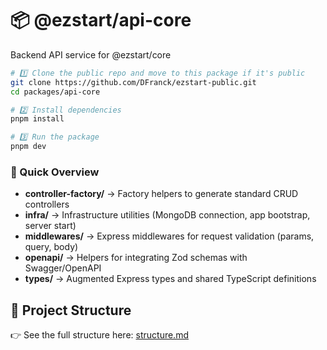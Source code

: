 <!-- AUTO:TITLE:START -->
# 📦 @ezstart/api-core
<!-- AUTO:TITLE:END -->

<!-- AUTO:DESC:START -->
Backend API service for @ezstart/core
<!-- AUTO:DESC:END -->

<!-- AUTO:GETTING_STARTED:START -->
```bash
# 1️⃣ Clone the public repo and move to this package if it's public
git clone https://github.com/DFranck/ezstart-public.git
cd packages/api-core

# 2️⃣ Install dependencies
pnpm install

# 3️⃣ Run the package
pnpm dev
```
<!-- AUTO:GETTING_STARTED:END -->

<!-- AUTO:QUICK_OVERVIEW:START -->
### 📁 Quick Overview
- **controller-factory/** → Factory helpers to generate standard CRUD controllers
- **infra/** → Infrastructure utilities (MongoDB connection, app bootstrap, server start)
- **middlewares/** → Express middlewares for request validation (params, query, body)
- **openapi/** → Helpers for integrating Zod schemas with Swagger/OpenAPI
- **types/** → Augmented Express types and shared TypeScript definitions
<!-- AUTO:QUICK_OVERVIEW:END -->

<!-- AUTO:PROJECT_STRUCTURE:START -->
## 📂 Project Structure

👉 See the full structure here: [structure.md](./structure.md)
<!-- AUTO:PROJECT_STRUCTURE:END -->
